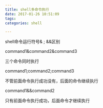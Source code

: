 ```yaml
---
title: shell多命令执行
date: 2017-01-26 10:51:09
tags:
categories: shell

---
```


shell命令运行符号& ; &&区别

command1&command2&command3




三个命令同时执行

command1;command2;command3





不管前面命令执行成功没有，后面的命令继续执行

command1&&command2

只有前面命令执行成功，后面命令才继续执行
